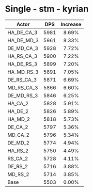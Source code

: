 # Single - stm - kyrian
| Actor | DPS | Increase |
|---|:---:|:---:|
|HA_DE_CA_3|5981|8.69%|
|HA_DE_MD_3|5961|8.33%|
|DE_MD_CA_3|5928|7.72%|
|HA_RS_CA_3|5900|7.22%|
|HA_DE_RS_3|5899|7.20%|
|HA_MD_RS_3|5891|7.05%|
|DE_RS_CA_3|5871|6.69%|
|MD_RS_CA_3|5866|6.60%|
|DE_MD_RS_3|5846|6.25%|
|HA_CA_2|5828|5.91%|
|HA_DE_2|5826|5.89%|
|HA_MD_2|5818|5.73%|
|DE_CA_2|5797|5.36%|
|MD_CA_2|5796|5.34%|
|DE_MD_2|5774|4.94%|
|HA_RS_2|5750|4.49%|
|RS_CA_2|5728|4.11%|
|DE_RS_2|5716|3.88%|
|MD_RS_2|5714|3.85%|
|Base|5503|0.00%|
